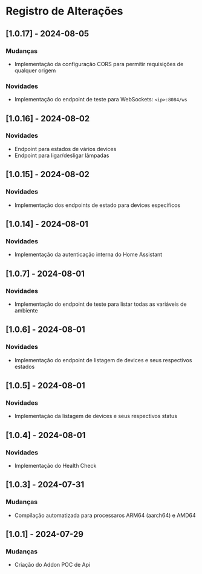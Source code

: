# Registro de Alterações

## [1.0.17] - 2024-08-05
### Mudanças
* Implementação da configuração CORS para permitir requisições de qualquer origem
### Novidades
* Implementação do endpoint de teste para WebSockets: `<ip>:8084/ws`

## [1.0.16] - 2024-08-02
### Novidades
* Endpoint para estados de vários devices
* Endpoint para ligar/desligar lâmpadas

## [1.0.15] - 2024-08-02
### Novidades
* Implementação dos endpoints de estado para devices específicos

## [1.0.14] - 2024-08-01
### Novidades
* Implementação da autenticação interna do Home Assistant

## [1.0.7] - 2024-08-01
### Novidades
* Implementação do endpoint de teste para listar todas as variáveis de ambiente

## [1.0.6] - 2024-08-01
### Novidades
* Implementação do endpoint de listagem de devices e seus respectivos estados

## [1.0.5] - 2024-08-01
### Novidades
* Implementação da listagem de devices e seus respectivos status

## [1.0.4] - 2024-08-01
### Novidades
* Implementação do Health Check

## [1.0.3] - 2024-07-31
### Mudanças
* Compilação automatizada para processaros ARM64 (aarch64) e AMD64

## [1.0.1] - 2024-07-29
### Mudanças
* Criação do Addon POC de Api

